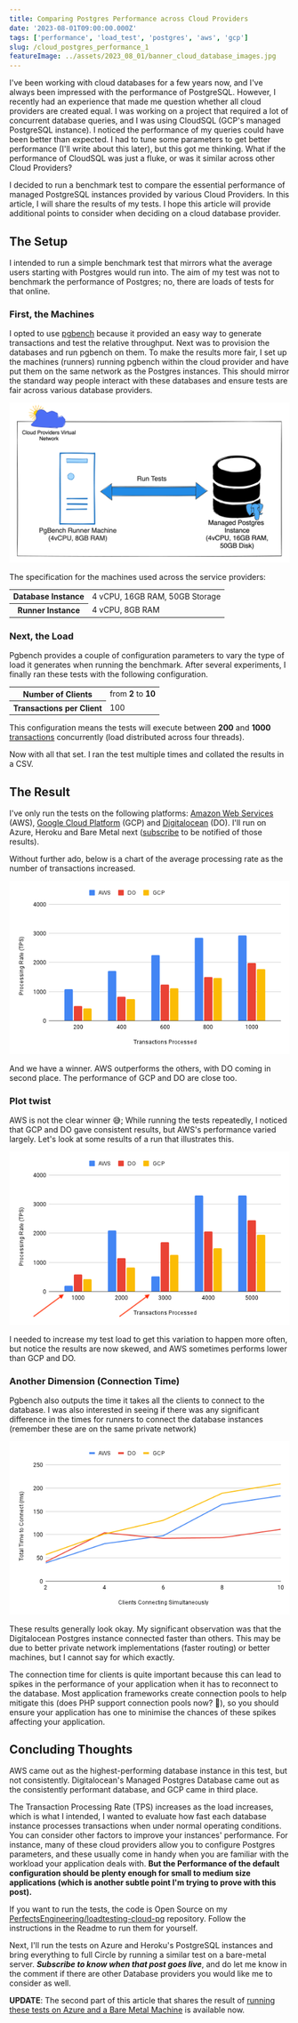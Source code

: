 ```yaml
---
title: Comparing Postgres Performance across Cloud Providers
date: '2023-08-01T09:00:00.000Z'
tags: ['performance', 'load_test', 'postgres', 'aws', 'gcp']
slug: /cloud_postgres_performance_1
featureImage: ../assets/2023_08_01/banner_cloud_database_images.jpg
---
```


I've been working with cloud databases for a few years now, and I've always been impressed with the performance of PostgreSQL. However, I recently had an experience that made me question whether all cloud providers are created equal. I was working on a project that required a lot of concurrent database queries, and I was using CloudSQL (GCP's managed PostgreSQL instance). I noticed the performance of my queries could have been better than expected.  I had to tune some parameters to get better performance (I'll write about this later), but this got me thinking. What if the performance of CloudSQL was just a fluke, or was it similar across other Cloud Providers? 

I decided to run a benchmark test to compare the essential performance of managed PostgreSQL instances provided by various Cloud Providers. In this article, I will share the results of my tests. I hope this article will provide additional points to consider when deciding on a cloud database provider.

## The Setup
I intended to run a simple benchmark test that mirrors what the average users starting with Postgres would run into. The aim of my test was not to benchmark the performance of Postgres; no, there are loads of tests for that online.

### First, the Machines
I opted to use [pgbench](https://www.postgresql.org/docs/current/pgbench.html) because it provided an easy way to generate transactions and test the relative throughput. Next was to provision the databases and run pgbench on them. To make the results more fair, I set up the machines (runners) running pgbench within the cloud provider and have put them on the same network as the Postgres instances. This should mirror the standard way people interact with these databases and ensure tests are fair across various database providers.

![Load Test Setup](../assets/pg_load_test_setup.png)

The specification for the machines used across the service providers:
<table>
	<tr>
		<th>Database Instance</th>
		<td>4 vCPU, 16GB RAM, 50GB Storage</td>
	</tr>
	<tr>
		<th>Runner Instance</th>
		<td>4 vCPU, 8GB RAM</td>
	</tr>
</table>

### Next, the Load
Pgbench provides a couple of configuration parameters to vary the type of load it generates when running the benchmark. After several experiments, I finally ran these tests with the following configuration.
<table>
	<tr>
		<th>Number of Clients</th>
		<td>from <strong>2</strong> to <strong>10</strong></td>
	</tr>
	<tr>
		<th>Transactions per Client</th>
		<td>100</td>
</table>

This configuration means the tests will execute between **200** and **1000** [transactions](https://www.postgresql.org/docs/current/pgbench.html#:~:text=Notes-,What%20Is%20the%20%E2%80%9CTransaction%E2%80%9D%20Actually%20Performed%20in%20pgbench%3F,-pgbench%20executes%20test) concurrently (load distributed across four threads).

Now with all that set. I ran the test multiple times and collated the results in a CSV.

## The Result
I've only run the tests on the following platforms: [Amazon Web Services](https://aws.amazon.com/) (AWS), [Google Cloud Platform](https://cloud.google.com/) (GCP) and [Digitalocean](https://digitalocean.com/) (DO). I'll run on Azure, Heroku and Bare Metal next (<a href="https://eepurl.com/gZ9xGj" target="_blank">subscribe</a> to be notified of those results).

Without further ado, below is a chart of the average processing rate as the number of transactions increased.

![TPS Result Chart of Performance](../assets/2023_08_01/pg_result_chart_1.png)

And we have a winner. AWS outperforms the others, with DO coming in second place. The performance of GCP and DO are close too.

### Plot twist
AWS is not the clear winner 😅; While running the tests repeatedly, I noticed that GCP and DO gave consistent results, but AWS's performance varied largely. Let's look at some results of a run that illustrates this. 

![TPS Result Chart with AWS Performance Dipps](../assets/2023_08_01/pg_result_chart_2.png)

I needed to increase my test load to get this variation to happen more often, but notice the results are now skewed, and AWS sometimes performs lower than GCP and DO.

### Another Dimension (Connection Time)
Pgbench also outputs the time it takes all the clients to connect to the database.  I was also interested in seeing if there was any significant difference in the times for runners to connect the database instances (remember these are on the same private network)

![Connection Time Result Chart](../assets/2023_08_01/pg_result_chart_3.png)

These results generally look okay. My significant observation was that the Digitalocean Postgres instance connected faster than others. This may be due to better private network implementations (faster routing) or better machines, but I cannot say for which exactly.

The connection time for clients is quite important because this can lead to spikes in the performance of your application when it has to reconnect to the database. Most application frameworks create connection pools to help mitigate this (does PHP support connection pools now? 🫢), so you should ensure your application has one to minimise the chances of these spikes affecting your application.


## Concluding Thoughts
AWS came out as the highest-performing database instance in this test, but not consistently. Digitalocean's Managed Postgres Database came out as the consistently performant database, and GCP came in third place.

The Transaction Processing Rate (TPS) increases as the load increases, which is what I intended, I wanted to evaluate how fast each database instance processes transactions when under normal operating conditions. You can consider other factors to improve your instances' performance. For instance, many of these cloud providers allow you to configure Postgres parameters, and these usually come in handy when you are familiar with the workload your application deals with. **But the Performance of the default configuration should be plenty enough for small to medium size applications (which is another subtle point I'm trying to prove with this post).**

If you want to run the tests, the code is Open Source on my [PerfectsEngineering/loadtesting-cloud-pg](https://github.com/PerfectsEngineering/loadtesting-cloud-pg) repository. Follow the instructions in the Readme to run them for yourself.

Next, I'll run the tests on Azure and Heroku's PostgreSQL instances and bring everything to full Circle by running a similar test on a bare-metal server. ***Subscribe to know when that post goes live***, and do let me know in the comment if there are other Database providers you would like me to consider as well.

**UPDATE**: The second part of this article that shares the result of [running these tests on Azure and a Bare Metal Machine](./cloud_postgres_performance_2) is available now.